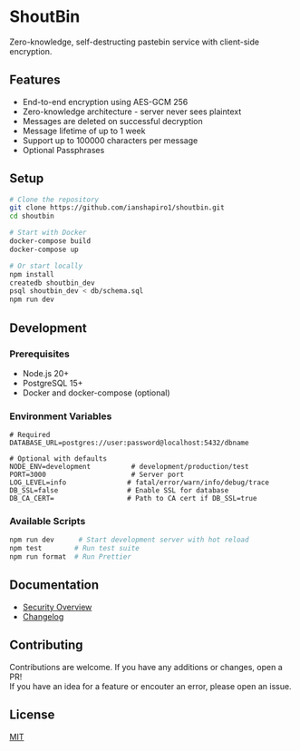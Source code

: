 # ShoutBin

Zero-knowledge, self-destructing pastebin service with client-side encryption.

## Features

- End-to-end encryption using AES-GCM 256
- Zero-knowledge architecture - server never sees plaintext
- Messages are deleted on successful decryption
- Message lifetime of up to 1 week
- Support up to 100000 characters per message
- Optional Passphrases

## Setup

```bash
# Clone the repository
git clone https://github.com/ianshapiro1/shoutbin.git
cd shoutbin

# Start with Docker
docker-compose build 
docker-compose up

# Or start locally
npm install
createdb shoutbin_dev
psql shoutbin_dev < db/schema.sql
npm run dev
```

## Development

### Prerequisites

- Node.js 20+
- PostgreSQL 15+
- Docker and docker-compose (optional)

### Environment Variables

```env
# Required
DATABASE_URL=postgres://user:password@localhost:5432/dbname

# Optional with defaults
NODE_ENV=development          # development/production/test
PORT=3000                     # Server port
LOG_LEVEL=info               # fatal/error/warn/info/debug/trace
DB_SSL=false                 # Enable SSL for database
DB_CA_CERT=                  # Path to CA cert if DB_SSL=true
```

### Available Scripts

```bash
npm run dev      # Start development server with hot reload
npm test        # Run test suite
npm run format  # Run Prettier
```

## Documentation

- [Security Overview](docs/SECURITY.md)
- [Changelog](CHANGELOG.md)

## Contributing

Contributions are welcome. If you have any additions or changes, open a PR!  
If you have an idea for a feature or encouter an error, please open an issue.

## License

[MIT](LICENSE)
